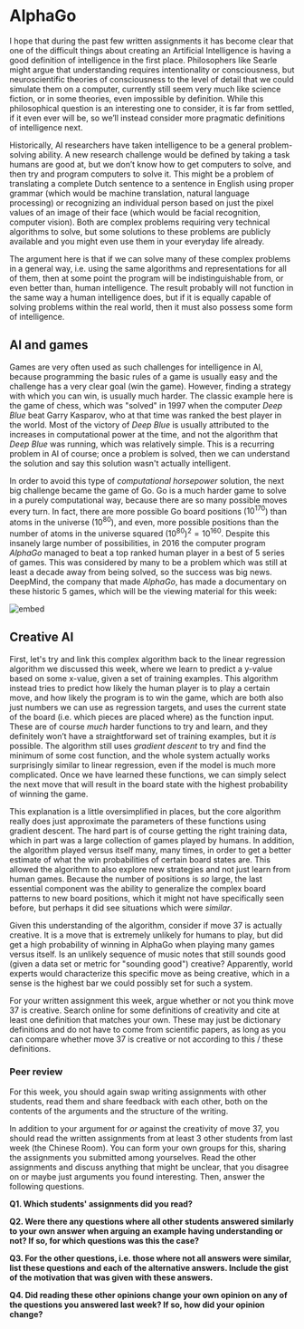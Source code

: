 # AlphaGo

I hope that during the past few written assignments it has become clear that
one of the difficult things about creating an Artificial Intelligence is having
a good definition of intelligence in the first place. Philosophers like Searle
might argue that understanding requires intentionality or consciousness, but
neuroscientific theories of consciousness to the level of detail that we could
simulate them on a computer, currently still seem very much like science
fiction, or in some theories, even impossible by definition. While this
philosophical question is an interesting one to consider, it is far from
settled, if it even ever will be, so we’ll instead consider more pragmatic
definitions of intelligence next.

Historically, AI researchers have taken intelligence to be a general
problem-solving ability. A new research challenge would be defined by taking a
task humans are good at, but we don’t know how to get computers to solve, and
then try and program computers to solve it. This might be a problem of
translating a complete Dutch sentence to a sentence in English using proper
grammar (which would be machine translation, natural language processing) or
recognizing an individual person based on just the pixel values of an image
of their face (which would be facial recognition, computer vision). Both are
complex problems requiring very technical algorithms to solve, but some
solutions to these problems are publicly available and you might even use them
in your everyday life already.

The argument here is that if we can solve many of these complex problems in a
general way, i.e. using the same algorithms and representations for all of
them, then at some point the program will be indistinguishable from, or even
better than, human intelligence. The result probably will not function in the
same way a human intelligence does, but if it is equally capable of solving
problems within the real world, then it must also possess some form of
intelligence.

## AI and games

Games are very often used as such challenges for intelligence in AI, because
programming the basic rules of a game is usually easy and the challenge has a
very clear goal (win the game). However, finding a strategy with which you can
win, is usually much harder. The classic example here is the game of chess,
which was "solved" in 1997 when the computer *Deep Blue* beat Garry Kasparov,
who at that time was ranked the best player in the world. Most of the
victory of *Deep Blue* is usually attributed to the increases in computational
power at the time, and not the algorithm that *Deep Blue* was running, which
was relatively simple. This is a recurring problem in AI of course; once a
problem is solved, then we can understand the solution and say this solution
wasn't actually intelligent.

In order to avoid this type of *computational horsepower* solution, the next
big challenge became the game of Go. Go is a much harder game to solve in a
purely computational way, because there are so many possible moves every turn.
In fact, there are more possible Go board positions ($10^{170}$) than atoms in
the universe ($10^{80}$), and even, more possible positions than the number of
atoms in the universe squared $(10^{80})^2 = 10^{160}$. Despite this insanely
large number of possibilities, in 2016 the computer program *AlphaGo* managed
to beat a top ranked human player in a best of 5 series of games. This was
considered by many to be a problem which was still at least a decade away from
being solved, so the success was big news. DeepMind, the company that made
*AlphaGo*, has made a documentary on these historic 5 games, which will be the
viewing material for this week:

![embed](https://www.youtube.com/embed/WXuK6gekU1Y)

## Creative AI

First, let's try and link this complex algorithm back to the linear regression
algorithm we discussed this week, where we learn to predict a y-value based on
some x-value, given a set of training examples. This algorithm instead tries to
predict how likely the human player is to play a certain move, and how likely
the program is to win the game, which are both also just numbers we can use as
regression targets, and uses the current state of the board (i.e. which pieces
are placed where) as the function input. These are of course *much* harder
functions to try and learn, and they definitely won’t have a straightforward
set of training examples, but it *is* possible. The algorithm still uses
*gradient descent* to try and find the minimum of some cost function, and the
whole system actually works surprisingly similar to linear regression, even if
the model is much more complicated. Once we have learned these functions, we
can simply select the next move that will result in the board state with the
highest probability of winning the game.

This explanation is a little oversimplified in places, but the core algorithm
really does just approximate the parameters of these functions using gradient
descent. The hard part is of course getting the right training data, which in
part was a large collection of games played by humans. In addition, the
algorithm played versus itself many, many times, in order to get a better
estimate of what the win probabilities of certain board states are. This
allowed the algorithm to also explore new strategies and not just learn from
human games.  Because the number of positions is *so* large, the last essential
component was the ability to generalize the complex board patterns to new board
positions, which it might not have specifically seen before, but perhaps it did
see situations which were *similar*.

Given this understanding of the algorithm, consider if move 37 is actually
creative. It is a move that is extremely unlikely for humans to play, but did
get a high probability of winning in AlphaGo when playing many games versus
itself. Is an unlikely sequence of music notes that still sounds good (given a
data set or metric for "sounding good") creative? Apparently, world experts
would characterize this specific move as being creative, which in a sense is
the highest bar we could possibly set for such a system.

For your written assignment this week, argue whether or not you think move 37
is creative. Search online for some definitions of creativity and cite at least
one definition that matches your own. These may just be dictionary definitions
and do not have to come from scientific papers, as long as you can compare
whether move 37 is creative or not according to this / these definitions.

### Peer review

For this week, you should again swap writing assignments with other students,
read them and share feedback with each other, both on the contents of the
arguments and the structure of the writing.

In addition to your argument for *or* against the creativity of move 37, you
should read the written assignments from at least 3 other students from last
week (the Chinese Room). You can form your own groups for this, sharing the
assignments you submitted among yourselves. Read the other assignments and
discuss anything that might be unclear, that you disagree on or maybe just
arguments you found interesting. Then, answer the following questions.

**Q1. Which students' assignments did you read?**

**Q2. Were there any questions where all other students answered similarly to
your own answer when arguing an example having understanding or not?  If so,
for which questions was this the case?**

**Q3. For the other questions, i.e. those where not all answers were similar,
list these questions and each of the alternative answers. Include the gist of
the motivation that was given with these answers.**

**Q4. Did reading these other opinions change your own opinion on any of the
questions you answered last week? If so, how did your opinion change?**

